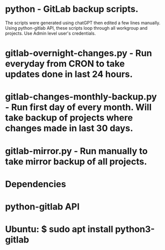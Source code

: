 # python - GitLab backup scripts.

The scripts were generated using chatGPT then edited a few lines manually. Using python-gitlab API, these scripts loop through all workgroup and projects. Use Admin level user's credentials.

# gitlab-overnight-changes.py - Run everyday from CRON to take updates done in last 24 hours.
# gitlab-changes-monthly-backup.py - Run first day of every month. Will take backup of projects where changes made in last 30 days.
# gitlab-mirror.py - Run manually to take mirror backup of all projects.

# Dependencies
# python-gitlab API
# Ubuntu: $ sudo apt install python3-gitlab
